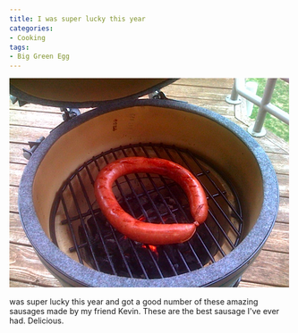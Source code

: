 ```yaml
---
title: I was super lucky this year
categories:
- Cooking
tags:
- Big Green Egg
---
```


![](/assets/posts/2009/8e04727d17bdb48b3d405682e7ee10a9.png)
  



was super lucky this year and got a good number of these amazing sausages made by my friend Kevin. These are the best sausage I've ever had. Delicious.
